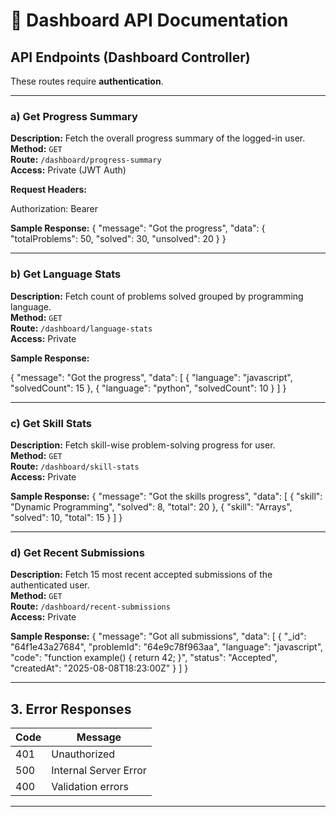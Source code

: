 # 📄 Dashboard API Documentation

## API Endpoints (Dashboard Controller)

These routes require **authentication**.

---

### a) Get Progress Summary
**Description:** Fetch the overall progress summary of the logged-in user.  
**Method:** `GET`  
**Route:** `/dashboard/progress-summary`  
**Access:** Private (JWT Auth)  

**Request Headers:**

Authorization: Bearer <token>


**Sample Response:**
{
"message": "Got the progress",
"data": {
"totalProblems": 50,
"solved": 30,
"unsolved": 20
}
}


---

### b) Get Language Stats
**Description:** Fetch count of problems solved grouped by programming language.  
**Method:** `GET`  
**Route:** `/dashboard/language-stats`  
**Access:** Private  

**Sample Response:**

{
"message": "Got the progress",
"data": [
{ "language": "javascript", "solvedCount": 15 },
{ "language": "python", "solvedCount": 10 }
]
}


---

### c) Get Skill Stats
**Description:** Fetch skill-wise problem-solving progress for user.  
**Method:** `GET`  
**Route:** `/dashboard/skill-stats`  
**Access:** Private  

**Sample Response:**
{
"message": "Got the skills progress",
"data": [
{ "skill": "Dynamic Programming", "solved": 8, "total": 20 },
{ "skill": "Arrays", "solved": 10, "total": 15 }
]
}

---

### d) Get Recent Submissions
**Description:** Fetch 15 most recent accepted submissions of the authenticated user.  
**Method:** `GET`  
**Route:** `/dashboard/recent-submissions`  
**Access:** Private  

**Sample Response:**
{
"message": "Got all submissions",
"data": [
{
"_id": "64f1e43a27684",
"problemId": "64e9c78f963aa",
"language": "javascript",
"code": "function example() { return 42; }",
"status": "Accepted",
"createdAt": "2025-08-08T18:23:00Z"
}
]
}

---

## 3. Error Responses
| Code | Message                  |
|------|--------------------------|
| 401  | Unauthorized             |
| 500  | Internal Server Error    |
| 400  | Validation errors        |

---

